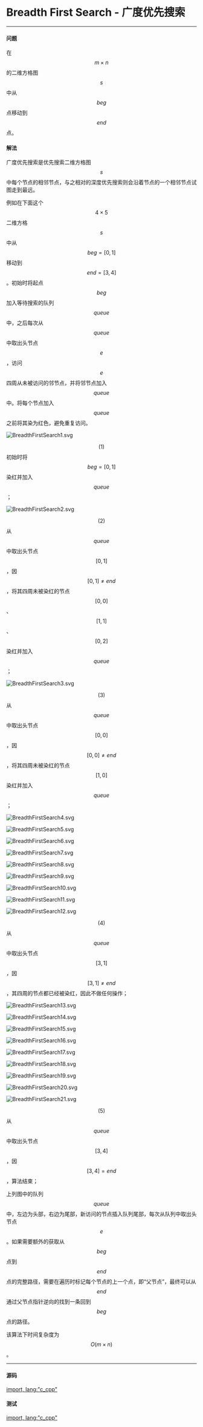 <script type="text/javascript" src="https://cdnjs.cloudflare.com/ajax/libs/mathjax/2.7.1/MathJax.js?config=TeX-AMS-MML_HTMLorMML"/></script>

# Breadth First Search - 广度优先搜索

--------

#### 问题

在$$ m \times n $$的二维方格图$$ s $$中从$$ beg $$点移动到$$ end $$点。

#### 解法

广度优先搜索是优先搜索二维方格图$$ s $$中每个节点的相邻节点，与之相对的深度优先搜索则会沿着节点的一个相邻节点试图走到最远。

例如在下面这个$$ 4 \times 5 $$二维方格$$ s $$中从$$ beg = [0,1] $$移动到$$ end = [3,4] $$。初始时将起点$$ beg $$加入等待搜索的队列$$ queue $$中，之后每次从$$ queue $$中取出头节点$$ e $$，访问$$ e $$四周从未被访问的邻节点，并将邻节点加入$$ queue $$中。将每个节点加入$$ queue $$之前将其染为红色，避免重复访问。

![BreadthFirstSearch1.svg](../res/BreadthFirstSearch1.svg)

$$ (1) $$初始时将$$ beg = [0,1] $$染红并加入$$ queue $$；

![BreadthFirstSearch2.svg](../res/BreadthFirstSearch2.svg)

$$ (2) $$从$$ queue $$中取出头节点$$ [0,1] $$，因$$ [0,1] \neq end $$，将其四周未被染红的节点$$ [0,0] $$、$$ [1,1] $$、$$ [0,2] $$染红并加入$$ queue $$；

![BreadthFirstSearch3.svg](../res/BreadthFirstSearch3.svg)

$$ (3) $$从$$ queue $$中取出头节点$$ [0,0] $$，因$$ [0,0] \neq end $$，将其四周未被染红的节点$$ [1,0] $$染红并加入$$ queue $$；

![BreadthFirstSearch4.svg](../res/BreadthFirstSearch4.svg)

![BreadthFirstSearch5.svg](../res/BreadthFirstSearch5.svg)

![BreadthFirstSearch6.svg](../res/BreadthFirstSearch6.svg)

![BreadthFirstSearch7.svg](../res/BreadthFirstSearch7.svg)

![BreadthFirstSearch8.svg](../res/BreadthFirstSearch8.svg)

![BreadthFirstSearch9.svg](../res/BreadthFirstSearch9.svg)

![BreadthFirstSearch10.svg](../res/BreadthFirstSearch10.svg)

![BreadthFirstSearch11.svg](../res/BreadthFirstSearch11.svg)

![BreadthFirstSearch12.svg](../res/BreadthFirstSearch12.svg)

$$ (4) $$从$$ queue $$中取出头节点$$ [3,1] $$，因$$ [3,1] \neq end $$，其四周的节点都已经被染红，因此不做任何操作；

![BreadthFirstSearch13.svg](../res/BreadthFirstSearch13.svg)

![BreadthFirstSearch14.svg](../res/BreadthFirstSearch14.svg)

![BreadthFirstSearch15.svg](../res/BreadthFirstSearch15.svg)

![BreadthFirstSearch16.svg](../res/BreadthFirstSearch16.svg)

![BreadthFirstSearch17.svg](../res/BreadthFirstSearch17.svg)

![BreadthFirstSearch18.svg](../res/BreadthFirstSearch18.svg)

![BreadthFirstSearch19.svg](../res/BreadthFirstSearch19.svg)

![BreadthFirstSearch20.svg](../res/BreadthFirstSearch20.svg)

![BreadthFirstSearch21.svg](../res/BreadthFirstSearch21.svg)

$$ (5) $$从$$ queue $$中取出头节点$$ [3,4] $$，因$$ [3,4] = end $$，算法结束；

上列图中的队列$$ queue $$中，左边为头部，右边为尾部，新访问的节点插入队列尾部，每次从队列中取出头节点$$ e $$。如果需要额外的获取从$$ beg $$点到$$ end $$点的完整路径，需要在遍历时标记每个节点的上一个点，即“父节点”，最终可以从$$ end $$通过父节点指针逆向的找到一条回到$$ beg $$点的路径。

该算法下时间复杂度为$$ O(m \times n) $$。

--------

#### 源码

[import, lang:"c_cpp"](../../../src/Search/BreadthFirstSearch.h)

#### 测试

[import, lang:"c_cpp"](../../../src/Search/BreadthFirstSearch.cpp)
